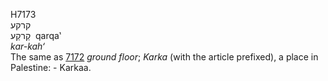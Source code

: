 <body>
  <p>H7173<br>  קרקע  <br> קַרקַע  ‎  qarqa‛  <br><i>kar-kah‘ </i><br>The same as <a href="h7172.htm">7172</a>  <i>ground</i> <i>floor</i>; <i>Karka</i> (with the article prefixed), a place in Palestine: - Karkaa.<br></p>
 </body>